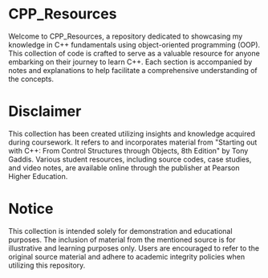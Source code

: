 # CPP_Resources
Welcome to CPP_Resources, a repository dedicated to showcasing my knowledge in C++ fundamentals using object-oriented programming (OOP). This collection of code is crafted to serve as a valuable resource for anyone embarking on their journey to learn C++. Each section is accompanied by notes and explanations to help facilitate a comprehensive understanding of the concepts.

# Disclaimer
This collection has been created utilizing insights and knowledge acquired during coursework. It refers to and incorporates material from "Starting out with C++: From Control Structures through Objects, 8th Edition" by Tony Gaddis. Various student resources, including source codes, case studies, and video notes, are available online through the publisher at Pearson Higher Education.

# Notice
This collection is intended solely for demonstration and educational purposes. The inclusion of material from the mentioned source is for illustrative and learning purposes only. Users are encouraged to refer to the original source material and adhere to academic integrity policies when utilizing this repository.

